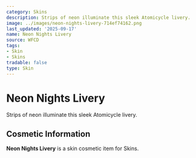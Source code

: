 ```yaml
---
category: Skins
description: Strips of neon illuminate this sleek Atomicycle livery.
image: ../images/neon-nights-livery-714ef74162.png
last_updated: '2025-09-17'
name: Neon Nights Livery
source: WFCD
tags:
- Skin
- Skins
tradable: false
type: Skin
---
```


# Neon Nights Livery

Strips of neon illuminate this sleek Atomicycle livery.

## Cosmetic Information

**Neon Nights Livery** is a skin cosmetic item for Skins.

